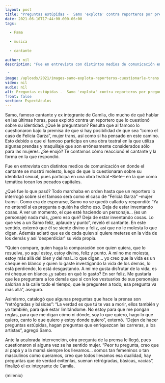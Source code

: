 ```yaml
---
layout: post
title: "Preguntas estúpidas -  Samo 'explota' contra reporteros por preguntas sobre si quiere ser trans"
date: 2021-06-10T17:44:00.000-06:00
tags:
  
  - Fama
  
  - musica
  
  - cantante
  
author: nil
description: "Fue en entrevista con distintos medios de comunicación en donde el cantante se mostró molesto, luego de que lo cuestionaran sobre su identidad sexual. ¿Qué le preguntaron?   "
image: /uploads/2021/images-samo-explota-reporteros-cuestionarle-trans.jpg
video: nil
audio: nil
alt: Preguntas estúpidas -  Samo 'explota' contra reporteros por preguntas sobre si quiere ser trans
front: false
section: Espectáculos
---
```


Samo, famoso cantante y ex integrante de Camila, dio mucho de qué hablar en las últimas horas, pues explotó contra un reportero que lo cuestionó sobre su identidad. ¿Qué le preguntaron? Resulta que al famoso lo cuestionaron bajo la premisa de que si hay posibilidad de que sea “como el caso de Felicia Garza”, mujer trans, así como si ha pensado en este camino. Esto debido a que el famoso participa en una obra teatral en la que utiliza algunas prendas y maquillaje que son erróneamente  considerados sólo para las mujeres. ¿Se enojó? Te contamos cómo reaccionó el cantante y la forma en la que respondió. 

Fue en entrevista con distintos medios de comunicación en donde el cantante se mostró molesto, luego de que lo cuestionaran sobre su identidad sexual, pues participa en una obra teatral –Siete– en la que como temática tocan los pecados capitales. 

¿Qué fue lo que pasó? Todo marchaba en orden hasta que un reportero lo interrogó sobre si el famoso será como el caso de “Felicia Garza” –mujer trans–. Como era de esperarse, Samo no se quedó callado y respondió: “Ya no entendí si es pregunta o quién ha dicho eso. Deja de estar inventando cosas. A ver un momento, el que esté haciendo un personaje… (es un personaje) nada más, ¿pero eso qué? Deja de estar inventando cosas. Lo que ves a un Samo feliz, aplaude y punto”, reveló el cantante. En este sentido, externó que él se siente divino y feliz, así que no le molesta lo que digan. Además aclaró que es de cada quien si quiere meterse en la vida de los demás y así 'desperdiciar' su vida propia.  

“Quien compare, quien haga la comparación con quien quiera, que lo resuelva, yo aquí estoy, estoy divino, feliz y punto. A mí no me molesta, estoy más allá del bien y del mal…lo que digan… yo creo que la vida es un cheque en blanco y quien lo gaste investigando la vida de los demás, lo está perdiendo, lo está desgastando. A mí me gusta disfrutar de la vida, es mi cheque en blanco ¿y sabes en qué lo gasto? En ser feliz. Me gustaría que les preguntara a los demás que si con los vestuarios de sus personajes saldrían a la calle todo el tiempo, que le pregunten a todo, esa pregunta va más allá”, aseguró. 

Asimismo, catalogó que algunas preguntas que hace la prensa son “retrógradas y básicas”: “La verdad es que tú te vas a morir, ellos también y yo también, para qué estar limitándome. No estoy para que me pongan reglas, para que me digan cómo ni dónde, soy lo que quiero, hago lo que quiero, canto lo que quiero y estoy donde quiero”, externó. “Dejen de hacer preguntas estúpidas, hagan preguntas que enriquezcan las carreras, a los artistas”, agregó Samo.  

Ante la acalorada intervención, otra pregunta de la prensa le llegó, pues cuestionaron si alguna vez se ha sentido mujer. “Peor tu pregunta, creo que al papá y a la mamá siempre los llevamos... somos tan femeninos o tan masculinos como queramos, creo que todos llevamos esa dualidad, hay preguntas que de verdad evítenlas, suenan retrógradas, básicas, vacías”, finalizó el ex integrante de Camila. 

(milenio)
